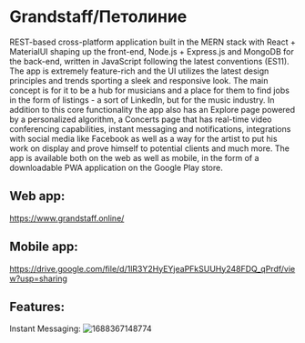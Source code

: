 # Grandstaff/Петолиние

REST-based cross-platform application built in the MERN stack with React + MaterialUI shaping up the front-end, Node.js + Express.js and MongoDB for the back-end, written in JavaScript following the latest conventions (ES11). The app is extremely feature-rich and the UI utilizes the latest design principles and trends sporting a sleek and responsive look. The main concept is for it to be a hub for musicians and a place for them to find jobs in the form of listings - a sort of LinkedIn, but for the music industry. In addition to this core functionality the app also has an Explore page powered by a personalized algorithm, a Concerts page that has real-time video conferencing capabilities, instant messaging and notifications, integrations with social media like Facebook as well as a way for the artist to put his work on display and prove himself to potential clients and much more. The app is available both on the web as well as mobile, in the form of a downloadable PWA application on the Google Play store.

## Web app: 
https://www.grandstaff.online/
## Mobile app: 
https://drive.google.com/file/d/1lR3Y2HyEYjeaPFkSUUHy248FDQ_qPrdf/view?usp=sharing

## Features:
Instant Messaging:
![1688367148774](https://github.com/IpsilonS2Hasti/grandstaff/assets/59172405/84d485bb-85b8-4dca-9902-1f0c1ab94f53)
